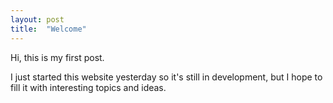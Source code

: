 ```yaml
---
layout: post
title:  "Welcome"
---
```


Hi, this is my first post.

I just started this website yesterday so it's still in development, but I hope to fill it with interesting topics and ideas.
